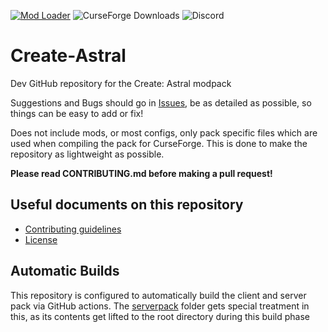 [![Mod Loader](https://img.shields.io/badge/Mod%20Loader-Fabric-blue?style=for-the-badge "Fabric")](https://fabricmc.net/use/installer/)
![CurseForge Downloads](https://img.shields.io/curseforge/dt/681792?style=for-the-badge&logo=curseforge&color=%23F16436)
![Discord](https://img.shields.io/discord/813762487253860373?style=for-the-badge&logo=discord&label=Discord%20server&color=%235865F2)

# Create-Astral

Dev GitHub repository for the Create: Astral modpack

Suggestions and Bugs should go in [Issues](https://github.com/Laskyyy/Create-Astral/issues), be as detailed as possible, so things can be easy to add or fix!

Does not include mods, or most configs, only pack specific files which are used when compiling the pack for CurseForge. This is done to make the repository as lightweight as possible.

**Please read CONTRIBUTING.md before making a pull request!**

## Useful documents on this repository

-   [Contributing guidelines](CONTRIBUTING.md)
-   [License](LICENSE.md)

## Automatic Builds

This repository is configured to automatically build the client and server pack via GitHub actions.
The [serverpack](serverpack) folder gets special treatment in this, as its contents get lifted to the
root directory during this build phase
